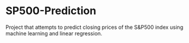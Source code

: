 # SP500-Prediction
Project that attempts to predict closing prices of the S&amp;P500 index using machine learning and linear regression.
